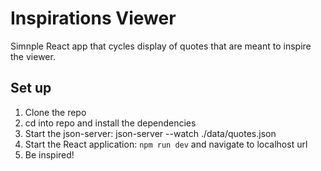 # Inspirations Viewer

Simnple React app that cycles display of quotes that are meant to inspire the viewer.

## Set up

1. Clone the repo
2. cd into repo and install the dependencies
3. Start the json-server: json-server --watch ./data/quotes.json
4. Start the React application: `npm run dev` and navigate to localhost url
5. Be inspired!
